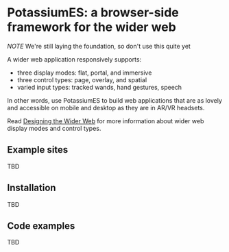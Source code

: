 # PotassiumES: a browser-side framework for the wider web

*NOTE* We're still laying the foundation, so don't use this quite yet

A wider web application responsively supports:
- three display modes: flat, portal, and immersive
- three control types: page, overlay, and spatial
- varied input types: tracked wands, hand gestures, speech

In other words, use PotassiumES to build web applications that are as lovely and accessible on mobile and desktop as they are in AR/VR headsets.

Read [Designing the Wider Web](https://trevor.smith.name/publish/exformation/10080/) for more information about wider web display modes and control types.

## Example sites

TBD

## Installation

TBD

## Code examples

TBD

